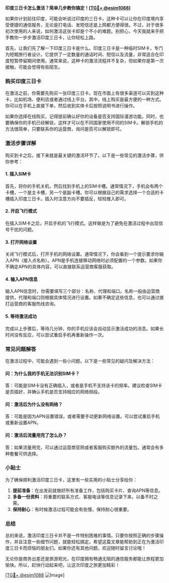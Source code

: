 **印度三日卡怎么激活？简单几步教你搞定！[[TG💪+ @esim1088](https://t.me/s/esim1088)]**

如果你计划前往印度，可能会听说过印度的三日卡。这种卡可以让你在印度境内享受便捷的通信服务，无论是打电话、发短信还是上网都方便得很。不过，对于很多初次使用的人来说，如何激活这张卡却是个不小的难题。别担心，今天我就来手把手教你一步步激活印度三日卡，让你轻松上路。

首先，让我们先了解一下印度三日卡是什么。印度三日卡是一种临时SIM卡，专门为短期旅行者设计。它提供了一定数量的通话时间、短信以及流量，非常适合在印度短暂停留期间使用。通常来说，这种卡的激活流程并不复杂，但如果你是第一次接触，可能会觉得有些陌生。

### **购买印度三日卡**

在激活之前，你需要先购买一张印度三日卡。现在市面上有很多渠道可以买到这种卡，比如机场、便利店或者通过线上平台。其中，线上购买是最方便的一种方式。你可以在手机上直接下单，然后收到实体卡后按照说明书进行操作。

如果你选择在线购买，记得提前确认好你的设备是否支持国际漫游功能。同时，也要确保你的手机已经解锁，这样才可以在不同国家使用不同的SIM卡。解锁手机的方法很简单，只要联系你的运营商，询问是否可以解锁即可。

### **激活步骤详解**

购买到卡之后，接下来就是最关键的激活环节了。以下是一些常见的激活步骤，供你参考：

#### **1. 插入SIM卡**

首先，将你的手机关机，然后找到手机上的SIM卡槽。通常情况下，手机会有两个卡槽，一个是主卡槽，另一个是副卡槽。你可以根据自己的需求选择一个合适的卡槽插入印度三日卡。插入时注意方向不要插反，轻轻推入即可。

#### **2. 开启飞行模式**

在插入SIM卡之后，开启手机的飞行模式。这样做是为了避免在激活过程中出现信号干扰的问题。

#### **3. 打开网络设置**

关闭飞行模式后，打开手机的网络设置。通常情况下，你会看到一个提示要求你输入APN（接入点名称）。APN是手机连接移动网络时必须配置的一个参数。如果你不确定APN的具体内容，可以直接联系运营商客服获取。

#### **4. 输入APN信息**

输入APN信息时，你需要填写三个部分：名称、代理和端口。名称一般由运营商提供，代理和端口则根据具体情况进行设置。如果不确定这些信息，也可以通过拨打运营商的客服热线咨询。

#### **5. 等待激活成功**

完成以上步骤后，等待几分钟，你的手机应该会自动显示激活成功的消息。如果长时间没有反应，可以尝试重启手机再重新操作一次。

### **常见问题解答**

在激活过程中，可能会遇到一些小问题。以下是一些常见的疑问及解决方法：

#### **问：为什么我的手机无法识别SIM卡？**

答：可能是SIM卡没有正确插入，或者是手机不支持该卡的频率。建议检查SIM卡是否插好，并确认手机是否支持相应的网络频段。

#### **问：激活后为什么没有网络？**

答：可能是因为APN设置错误，或者需要手动更新网络设置。可以尝试重启手机或重新设置APN。

#### **问：激活后流量用完了怎么办？**

答：如果流量用完，可以通过运营商官网或者客服购买额外的流量包。通常会有多种套餐可供选择。

### **小贴士**

为了确保顺利激活印度三日卡，这里有一些实用的小贴士分享给你：

1. **提前准备**：在出发前就做好所有准备工作，包括购买卡片、查询APN等信息。
2. **多备一份资料**：将重要的联系方式、客服电话等信息记录下来，以备不时之需。
3. **保持耐心**：有时候激活过程可能会有些慢，保持耐心很重要。

### **总结**

总的来说，激活印度三日卡并不是一件特别困难的事情。只要你按照正确的步骤操作，并且注意一些细节问题，就能轻松搞定。希望这篇文章能帮助到正在为激活印度三日卡而烦恼的朋友们。如果你还有其他问题，欢迎随时留言讨论哦！

无论你是商务出差还是旅游观光，在印度拥有畅通无阻的通信服务都能让旅程更加愉快。所以，赶快行动起来吧，让这次印度之旅更加精彩！

[[TG💪+ @esim1088](https://t.me/s/esim1088) ![Image](https://i.postimg.cc/4NQfJmqS/Snipaste-2025-05-13-00-14-12.png)]
